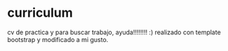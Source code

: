 # curriculum
cv de practica y para buscar trabajo, ayuda!!!!!!!! :)
realizado con template bootstrap y modificado a mi gusto.
